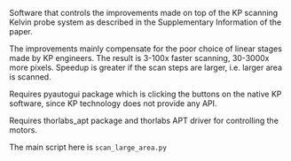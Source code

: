 Software that controls the improvements made on top
of the KP scanning Kelvin probe system as described in the Supplementary
Information of the paper.

The improvements mainly compensate for the poor
choice of linear stages made by KP engineers.
The result is 3-100x faster scanning, 30-3000x more pixels.
Speedup is greater if the scan steps are larger, i.e. larger area is scanned.

Requires pyautogui package which is clicking the buttons on the native
KP software, since KP technology does not provide any API.

Requires thorlabs_apt package and thorlabs APT driver for controlling the
motors.

The main script here is `scan_large_area.py`